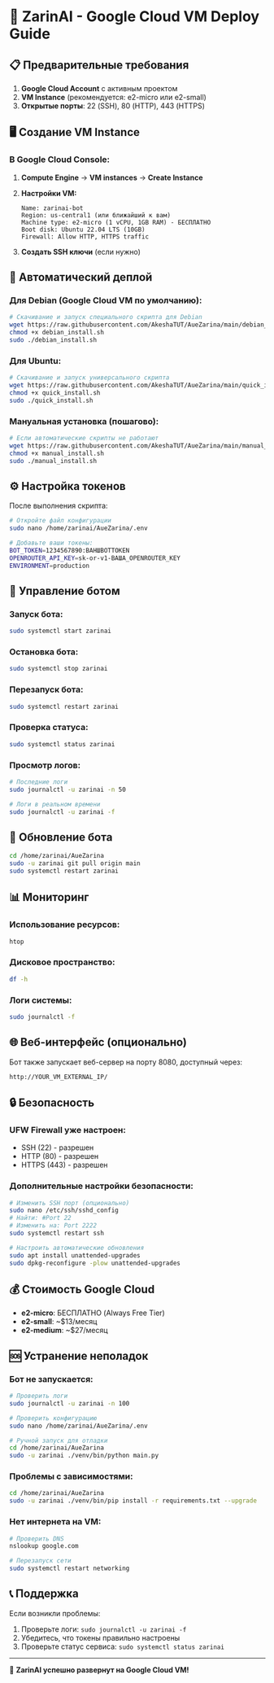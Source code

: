# 🚀 ZarinAI - Google Cloud VM Deploy Guide

## 📋 Предварительные требования

1. **Google Cloud Account** с активным проектом
2. **VM Instance** (рекомендуется: e2-micro или e2-small)
3. **Открытые порты**: 22 (SSH), 80 (HTTP), 443 (HTTPS)

## 🖥️ Создание VM Instance

### В Google Cloud Console:

1. **Compute Engine** → **VM instances** → **Create Instance**
2. **Настройки VM:**
   ```
   Name: zarinai-bot
   Region: us-central1 (или ближайший к вам)
   Machine type: e2-micro (1 vCPU, 1GB RAM) - БЕСПЛАТНО
   Boot disk: Ubuntu 22.04 LTS (10GB)
   Firewall: Allow HTTP, HTTPS traffic
   ```

3. **Создать SSH ключи** (если нужно)

## 🚀 Автоматический деплой

### Для Debian (Google Cloud VM по умолчанию):

```bash
# Скачивание и запуск специального скрипта для Debian
wget https://raw.githubusercontent.com/AkeshaTUT/AueZarina/main/debian_install.sh
chmod +x debian_install.sh
sudo ./debian_install.sh
```

### Для Ubuntu:

```bash
# Скачивание и запуск универсального скрипта
wget https://raw.githubusercontent.com/AkeshaTUT/AueZarina/main/quick_install.sh
chmod +x quick_install.sh
sudo ./quick_install.sh
```

### Мануальная установка (пошагово):

```bash
# Если автоматические скрипты не работают
wget https://raw.githubusercontent.com/AkeshaTUT/AueZarina/main/manual_install.sh
chmod +x manual_install.sh
sudo ./manual_install.sh
```

## ⚙️ Настройка токенов

После выполнения скрипта:

```bash
# Откройте файл конфигурации
sudo nano /home/zarinai/AueZarina/.env

# Добавьте ваши токены:
BOT_TOKEN=1234567890:ВАНШBOTTOKEN
OPENROUTER_API_KEY=sk-or-v1-ВАША_OPENROUTER_KEY
ENVIRONMENT=production
```

## 🔄 Управление ботом

### Запуск бота:
```bash
sudo systemctl start zarinai
```

### Остановка бота:
```bash
sudo systemctl stop zarinai
```

### Перезапуск бота:
```bash
sudo systemctl restart zarinai
```

### Проверка статуса:
```bash
sudo systemctl status zarinai
```

### Просмотр логов:
```bash
# Последние логи
sudo journalctl -u zarinai -n 50

# Логи в реальном времени
sudo journalctl -u zarinai -f
```

## 🔧 Обновление бота

```bash
cd /home/zarinai/AueZarina
sudo -u zarinai git pull origin main
sudo systemctl restart zarinai
```

## 📊 Мониторинг

### Использование ресурсов:
```bash
htop
```

### Дисковое пространство:
```bash
df -h
```

### Логи системы:
```bash
sudo journalctl -f
```

## 🌐 Веб-интерфейс (опционально)

Бот также запускает веб-сервер на порту 8080, доступный через:
```
http://YOUR_VM_EXTERNAL_IP/
```

## 🔒 Безопасность

### UFW Firewall уже настроен:
- SSH (22) - разрешен
- HTTP (80) - разрешен  
- HTTPS (443) - разрешен

### Дополнительные настройки безопасности:

```bash
# Изменить SSH порт (опционально)
sudo nano /etc/ssh/sshd_config
# Найти: #Port 22
# Изменить на: Port 2222
sudo systemctl restart ssh

# Настроить автоматические обновления
sudo apt install unattended-upgrades
sudo dpkg-reconfigure -plow unattended-upgrades
```

## 💰 Стоимость Google Cloud

- **e2-micro**: БЕСПЛАТНО (Always Free Tier)
- **e2-small**: ~$13/месяц
- **e2-medium**: ~$27/месяц

## 🆘 Устранение неполадок

### Бот не запускается:
```bash
# Проверить логи
sudo journalctl -u zarinai -n 100

# Проверить конфигурацию
sudo nano /home/zarinai/AueZarina/.env

# Ручной запуск для отладки
cd /home/zarinai/AueZarina
sudo -u zarinai ./venv/bin/python main.py
```

### Проблемы с зависимостями:
```bash
cd /home/zarinai/AueZarina
sudo -u zarinai ./venv/bin/pip install -r requirements.txt --upgrade
```

### Нет интернета на VM:
```bash
# Проверить DNS
nslookup google.com

# Перезапуск сети
sudo systemctl restart networking
```

## 📞 Поддержка

Если возникли проблемы:
1. Проверьте логи: `sudo journalctl -u zarinai -f`
2. Убедитесь, что токены правильно настроены
3. Проверьте статус сервиса: `sudo systemctl status zarinai`

---

🎉 **ZarinAI успешно развернут на Google Cloud VM!**
